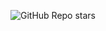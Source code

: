 <div align="center" >

 ![GitHub Repo stars](https://img.shields.io/github/stars/keyquesttech/Rtv6) 
 
</div>
